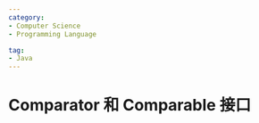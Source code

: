 ```yaml
---
category:
- Computer Science
- Programming Language

tag: 
- Java
---
```

# Comparator 和 Comparable 接口